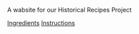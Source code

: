 A wabsite for our Historical Recipes Project

[Ingredients](../ingredients.md)
[Instructions](../instructions.txt)
